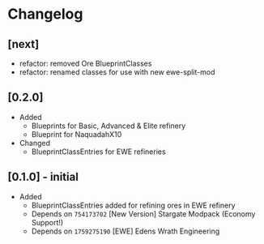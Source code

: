 # Changelog

## [next]

- refactor: removed Ore BlueprintClasses
- refactor: renamed classes for use with new ewe-split-mod

## [0.2.0]

- Added
  - Blueprints for Basic, Advanced & Elite refinery
  - Blueprint for NaquadahX10
- Changed
  - BlueprintClassEntries for EWE refineries

## [0.1.0] - initial

- Added
  - BlueprintClassEntries added for refining ores in EWE refinery
  - Depends on `754173702` [New Version] Stargate Modpack (Economy Support!)
  - Depends on `1759275190` [EWE] Edens Wrath Engineering
